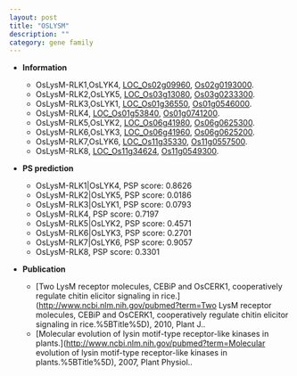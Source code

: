```yaml
---
layout: post
title: "OSLYSM"
description: ""
category: gene family
---
```


* **Information**  
    + OsLysM-RLK1,OsLYK4, [LOC_Os02g09960](http://rice.uga.edu/cgi-bin/ORF_infopage.cgi?orf=LOC_Os02g09960), [Os02g0193000](http://rapdb.dna.affrc.go.jp/viewer/gbrowse_details/irgsp1?name=Os02g0193000).
    + OsLysM-RLK2,OsLYK5, [LOC_Os03g13080](http://rice.uga.edu/cgi-bin/ORF_infopage.cgi?orf=LOC_Os03g13080), [Os03g0233300](http://rapdb.dna.affrc.go.jp/viewer/gbrowse_details/irgsp1?name=Os03g0233300).
    + OsLysM-RLK3,OsLYK1, [LOC_Os01g36550](http://rice.uga.edu/cgi-bin/ORF_infopage.cgi?orf=LOC_Os01g36550), [Os01g0546000](http://rapdb.dna.affrc.go.jp/viewer/gbrowse_details/irgsp1?name=Os01g0546000).
    + OsLysM-RLK4, [LOC_Os01g53840](http://rice.uga.edu/cgi-bin/ORF_infopage.cgi?orf=LOC_Os01g53840), [Os01g0741200](http://rapdb.dna.affrc.go.jp/viewer/gbrowse_details/irgsp1?name=Os01g0741200).
    + OsLysM-RLK5,OsLYK2, [LOC_Os06g41980](http://rice.uga.edu/cgi-bin/ORF_infopage.cgi?orf=LOC_Os06g41980), [Os06g0625300](http://rapdb.dna.affrc.go.jp/viewer/gbrowse_details/irgsp1?name=Os06g0625300).
    + OsLysM-RLK6,OsLYK3, [LOC_Os06g41960](http://rice.uga.edu/cgi-bin/ORF_infopage.cgi?orf=LOC_Os06g41960), [Os06g0625200](http://rapdb.dna.affrc.go.jp/viewer/gbrowse_details/irgsp1?name=Os06g0625200).
    + OsLysM-RLK7,OsLYK6, [LOC_Os11g35330](http://rice.uga.edu/cgi-bin/ORF_infopage.cgi?orf=LOC_Os11g35330), [Os11g0557500](http://rapdb.dna.affrc.go.jp/viewer/gbrowse_details/irgsp1?name=Os11g0557500).
    + OsLysM-RLK8, [LOC_Os11g34624](http://rice.uga.edu/cgi-bin/ORF_infopage.cgi?orf=LOC_Os11g34624), [Os11g0549300](http://rapdb.dna.affrc.go.jp/viewer/gbrowse_details/irgsp1?name=Os11g0549300).

* **PS prediction**
    + OsLysM-RLK1|OsLYK4, PSP score: 0.8626
    + OsLysM-RLK2|OsLYK5, PSP score: 0.0186
    + OsLysM-RLK3|OsLYK1, PSP score: 0.0793
    + OsLysM-RLK4, PSP score: 0.7197
    + OsLysM-RLK5|OsLYK2, PSP score: 0.4571
    + OsLysM-RLK6|OsLYK3, PSP score: 0.2701
    + OsLysM-RLK7|OsLYK6, PSP score: 0.9057
    + OsLysM-RLK8, PSP score: 0.3301

* **Publication**  
    + [Two LysM receptor molecules, CEBiP and OsCERK1, cooperatively regulate chitin elicitor signaling in rice.](http://www.ncbi.nlm.nih.gov/pubmed?term=Two LysM receptor molecules, CEBiP and OsCERK1, cooperatively regulate chitin elicitor signaling in rice.%5BTitle%5D), 2010, Plant J..
    + [Molecular evolution of lysin motif-type receptor-like kinases in plants.](http://www.ncbi.nlm.nih.gov/pubmed?term=Molecular evolution of lysin motif-type receptor-like kinases in plants.%5BTitle%5D), 2007, Plant Physiol..



